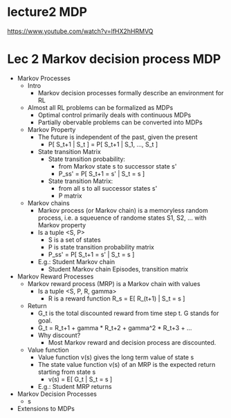 # lecture2 MDP

https://www.youtube.com/watch?v=lfHX2hHRMVQ


# Lec 2 Markov decision process MDP

- Markov Processes
    - Intro
        - Markov decision  processes formally describe an environment for RL
    - Almost all RL problems can be formalized as MDPs
        - Optimal control primarily deals with continuous MDPs
        - Partially obervable problems can be converted into MDPs
    - Markov Property
        - The future is independent of the past, given the present
          - P[ S_t+1 | S_t ] = P[ S_t+1 | S_1, ..., S_t ]
        - State transition Matrix
          - State transition probability: 
            - from Markov state s to successor state s'
            - P_ss' = P[ S_t+1 = s' | S_t = s ]
          - State transition Matrix: 
            - from all s to all successor states s'
            - P matrix
    - Markov chains
        - Markov process (or Markov chain) is a memoryless random process, i.e. a squeuence of randome states S1, S2, ... with Markov property
        - Is a tuple <S, P>
            - S is a set of states
            - P is state transition probability matrix
            - P_ss' = P[ S_t+1 = s' | S_t = s ]
        - E.g.: Student Markov chain 
            - Student Markov chain Episodes, transition matrix
- Markov Reward Processes
    - Markov reward process (MRP) is a Markov chain with values
        - Is a tuple <S, P, R, gamma>
            - R is a reward function R_s = E[ R_(t+1) | S_t = s ] 
    - Return
        - G_t is the total discounted reward from time step t. G stands for goal.
        - G_t = R_t+1 + gamma * R_t+2 + gamma^2 * R_t+3 + …
        - Why discount?
            - Most Markov reward and decision process are discounted.
    - Value function
        - Value function v(s) gives the long term value of state s
        - The state value function v(s) of an MRP is the expected return starting from state s
            - v(s) = E[ G_t | S_t = s ]
        - E.g.: Student MRP returns
- Markov Decision Processes
    - s  
- Extensions to MDPs

